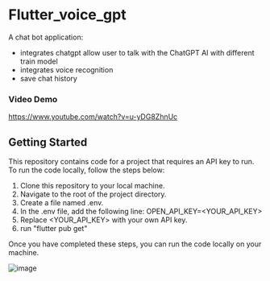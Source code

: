 # Flutter_voice_gpt

A chat bot application: 
- integrates chatgpt allow user to talk with the ChatGPT AI with different train model 
- integrates voice recognition
- save chat history

### Video Demo
https://www.youtube.com/watch?v=u-yDG8ZhnUc

## Getting Started
This repository contains code for a project that requires an API key to run. To run the code locally, follow the steps below:

1. Clone this repository to your local machine.
2. Navigate to the root of the project directory.
3. Create a file named .env.
4. In the .env file, add the following line:
  OPEN_API_KEY=<YOUR_API_KEY>
5. Replace <YOUR_API_KEY> with your own API key.
6. run "flutter pub get"

Once you have completed these steps, you can run the code locally on your machine.

![image](https://user-images.githubusercontent.com/95601488/230776545-12e07842-2bf9-4bdd-a5a4-ac01ef52fb61.png)
